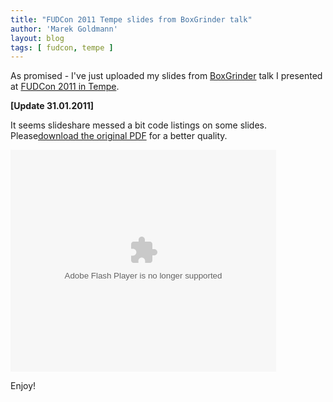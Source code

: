 ```yaml
---
title: "FUDCon 2011 Tempe slides from BoxGrinder talk"
author: 'Marek Goldmann'
layout: blog
tags: [ fudcon, tempe ]
---
```


As promised - I've just uploaded my slides from
[BoxGrinder](http://jboss.org/boxgrinder) talk I presented at
[FUDCon 2011 in Tempe](http://fedoraproject.org/wiki/FUDCon:Tempe_2011).

**[Update 31.01.2011]**

It seems slideshare messed a bit code
listings on some slides.
Please[download the original PDF](http://www.slideshare.net/marekgoldmann/boxgrinder-fudcon-2011-tempe/download)
for a better quality.

<div style="width:425px" id="__ss_6747810"><object id="__sse6747810" width="425" height="355"><param name="movie" value="http://static.slidesharecdn.com/swf/ssplayer2.swf?doc=boxgrinderfudcon2011tempe-110129161612-phpapp02&stripped_title=boxgrinder-fudcon-2011-tempe&userName=marekgoldmann" /><param name="allowFullScreen" value="true"/><param name="allowScriptAccess" value="always"/><embed name="__sse6747810" src="http://static.slidesharecdn.com/swf/ssplayer2.swf?doc=boxgrinderfudcon2011tempe-110129161612-phpapp02&stripped_title=boxgrinder-fudcon-2011-tempe&userName=marekgoldmann" type="application/x-shockwave-flash" allowscriptaccess="always" allowfullscreen="true" width="425" height="355"></embed></object></div>

Enjoy!